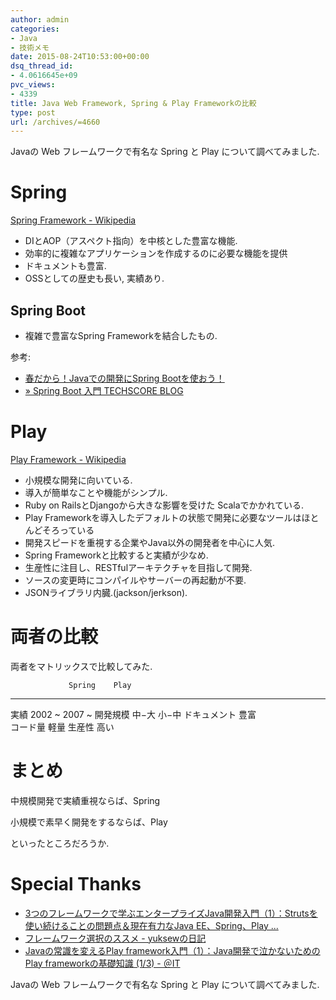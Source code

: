 ```yaml
---
author: admin
categories:
- Java
- 技術メモ
date: 2015-08-24T10:53:00+00:00
dsq_thread_id:
- 4.0616645e+09
pvc_views:
- 4339
title: Java Web Framework, Spring & Play Frameworkの比較
type: post
url: /archives/=4660
---
```


Javaの Web フレームワークで有名な Spring と Play について調べてみました.

Spring
======

[Spring Framework -
Wikipedia](https://ja.wikipedia.org/wiki/Spring_Framework)

-   DIとAOP（アスペクト指向）を中核とした豊富な機能.
-   効率的に複雑なアプリケーションを作成するのに必要な機能を提供
-   ドキュメントも豊富.
-   OSSとしての歴史も長い, 実績あり.

Spring Boot
-----------

-   複雑で豊富なSpring Frameworkを結合したもの.

参考:

-   [春だから！Javaでの開発にSpring
    Bootを使おう！](https://maplesystems.co.jp/blog/all/programming/18474.html)
-   [» Spring Boot 入門 TECHSCORE
    BLOG](https://www.techscore.com/blog/2014/05/01/spring-boot-introduction/)

Play
====

[Play Framework -
Wikipedia](https://ja.wikipedia.org/wiki/Play_Framework)

-   小規模な開発に向いている.
-   導入が簡単なことや機能がシンプル.
-   Ruby on RailsとDjangoから大きな影響を受けた Scalaでかかれている.
-   Play
    Frameworkを導入したデフォルトの状態で開発に必要なツールはほとんどそろっている
-   開発スピードを重視する企業やJava以外の開発者を中心に人気.
-   Spring Frameworkと比較すると実績が少なめ.
-   生産性に注目し、RESTfulアーキテクチャを目指して開発.
-   ソースの変更時にコンパイルやサーバーの再起動が不要.
-   JSONライブラリ内臓.(jackson/jerkson).

両者の比較
==========

両者をマトリックスで比較してみた.

                 Spring    Play
  -------------- --------- ---------
  実績           2002 \~   2007 \~
  開発規模       中−大     小−中
  ドキュメント   豊富      
  コード量                 軽量
  生産性                   高い

まとめ
======

中規模開発で実績重視ならば、Spring

小規模で素早く開発をするならば、Play

といったところだろうか.

Special Thanks
==============

-   [3つのフレームワークで学ぶエンタープライズJava開発入門（1）：Strutsを使い続けることの問題点＆現在有力なJava
    EE、Spring、Play
    ...](https://www.atmarkit.co.jp/ait/articles/1507/02/news012.html)
-   [フレームワーク選択のススメ -
    yuksewの日記](https://d.hatena.ne.jp/yuksew/20130318/1363570567)
-   [Javaの常識を変えるPlay
    framework入門（1）：Java開発で泣かないためのPlay frameworkの基礎知識
    (1/3) -
    ＠IT](https://www.atmarkit.co.jp/ait/articles/1204/09/news114.html)


Javaの Web フレームワークで有名な Spring と Play について調べてみました. 

